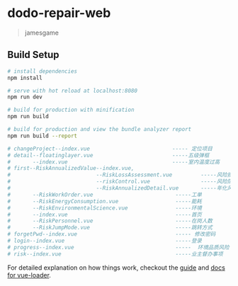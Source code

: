 # dodo-repair-web

> jamesgame

## Build Setup

``` bash
# install dependencies
npm install

# serve with hot reload at localhost:8080
npm run dev

# build for production with minification
npm run build

# build for production and view the bundle analyzer report
npm run build --report

# changeProject--index.vue                          ----- 定位项目
# detail--floatinglayer.vue                         -----五级弹框
#       --index.vue                                 -----室内温度过高
# first--RiskAnnualizedValue--index.vue,
#                           --RiskLossAssessment.vue         -----风险损失量评估
#                           --riskControl.vue                -----风险防控措施
#                           --RiskAnnualizedDetail.vue       -----年化风险价值
#       --RiskWorkOrder.vue                          -----工单
#       --RiskEnergyConsumption.vue                  -----能耗
#       --RiskEnvironmentalScience.vue               -----环境
#       --index.vue                                  -----首页
#       --RiskPersonnel.vue                          -----在岗人数
#       --RiskJumpMode.vue                           -----跳转方式
# forgetPwd--index.vue                               ----- 修改密码
# login--index.vue                                   -----登录
# progress--index.vue                                -----  环境品质风险
# risk--index.vue                                    -----业主督办事项


```

 
For detailed explanation on how things work, checkout the [guide](http://vuejs-templates.github.io/webpack/) and [docs for vue-loader](http://vuejs.github.io/vue-loader).


